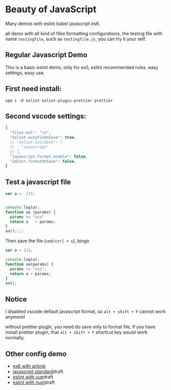 # Beauty of JavaScript

Many demos with eslint babel javascript es6.

all demo with all kind of files formatting configurations, the testing file with name `testingfile`, such as `testingfile.js`, you can try it your self.

## Regular Javascript Demo

This is a basic eslint demo, only for es5, eslint recommended rules. easy settings, easy use.

## First need install:

```
npm i -D eslint eslint-plugin-prettier prettier
```

## Second vscode settings:

```javascript
{
  "files.eol": "\n",
  "eslint.autoFixOnSave": true,
  // "eslint.validate": [
  //   "javascript"
  // ],
  "javascript.format.enable": false,
  "editor.formatOnSave": false,
}
```

## Test a javascript file

```javascript
var a =  111;


console.log(a);
function aa (params) {
  params += "sss"
  return a   + params;
}
aa();;;;
```

Then save the file (`cmd/ctrl + s`), bingo

```javascript
var a = 111;

console.log(a);
function aa(params) {
  params += "sss";
  return a + params;
}
aa();
```

## Notice

I disabled vscode default javascript format, so `alt + shift + F` cannot work anymore!

without prettier plugin, you need do save only to format file, if you have install prettier plugin, that `alt + shift + F` shortcut key would work normally.

## Other config demo

* [es6 with airbnb](https://github.com/whidy/beauty-my-webs/tree/es6-airbnb)
* [javascript standard]()draft
* [eslint with vue]()draft
* [eslint with nuxt]()draft
